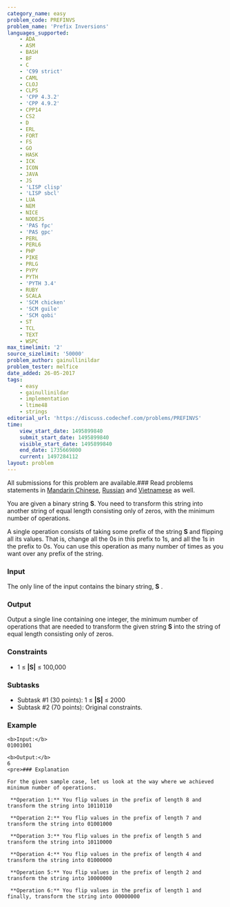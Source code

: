 ```yaml
---
category_name: easy
problem_code: PREFINVS
problem_name: 'Prefix Inversions'
languages_supported:
    - ADA
    - ASM
    - BASH
    - BF
    - C
    - 'C99 strict'
    - CAML
    - CLOJ
    - CLPS
    - 'CPP 4.3.2'
    - 'CPP 4.9.2'
    - CPP14
    - CS2
    - D
    - ERL
    - FORT
    - FS
    - GO
    - HASK
    - ICK
    - ICON
    - JAVA
    - JS
    - 'LISP clisp'
    - 'LISP sbcl'
    - LUA
    - NEM
    - NICE
    - NODEJS
    - 'PAS fpc'
    - 'PAS gpc'
    - PERL
    - PERL6
    - PHP
    - PIKE
    - PRLG
    - PYPY
    - PYTH
    - 'PYTH 3.4'
    - RUBY
    - SCALA
    - 'SCM chicken'
    - 'SCM guile'
    - 'SCM qobi'
    - ST
    - TCL
    - TEXT
    - WSPC
max_timelimit: '2'
source_sizelimit: '50000'
problem_author: gainullinildar
problem_tester: melfice
date_added: 26-05-2017
tags:
    - easy
    - gainullinildar
    - implementation
    - ltime48
    - strings
editorial_url: 'https://discuss.codechef.com/problems/PREFINVS'
time:
    view_start_date: 1495899840
    submit_start_date: 1495899840
    visible_start_date: 1495899840
    end_date: 1735669800
    current: 1497284112
layout: problem
---
```

All submissions for this problem are available.###  Read problems statements in [Mandarin Chinese](http://www.codechef.com/download/translated/LTIME48/mandarin/PREFINVS.pdf), [Russian](http://www.codechef.com/download/translated/LTIME48/russian/PREFINVS.pdf) and [Vietnamese](http://www.codechef.com/download/translated/LTIME48/vietnamese/PREFINVS.pdf) as well.

You are given a binary string **S**. You need to transform this string into another string of equal length consisting only of zeros, with the minimum number of operations.

A single operation consists of taking some prefix of the string **S** and flipping all its values. That is, change all the 0s in this prefix to 1s, and all the 1s in the prefix to 0s. You can use this operation as many number of times as you want over any prefix of the string.

### Input

The only line of the input contains the binary string,  **S** .

### Output

Output a single line containing one integer, the minimum number of operations that are needed to transform the given string **S** into the string of equal length consisting only of zeros.

### Constraints

- 1 ≤ **|S|** ≤ 100,000

### Subtasks

- Subtask #1 (30 points): 1 ≤ **|S|** ≤ 2000
- Subtask #2 (70 points): Original constraints.

### Example

 ```
<b>Input:</b>
01001001

<b>Output:</b>
6
<pre>### Explanation

For the given sample case, let us look at the way where we achieved minimum number of operations.

  **Operation 1:** You flip values in the prefix of length 8 and transform the string into 10110110

  **Operation 2:** You flip values in the prefix of length 7 and transform the string into 01001000

  **Operation 3:** You flip values in the prefix of length 5 and transform the string into 10110000

  **Operation 4:** You flip values in the prefix of length 4 and transform the string into 01000000

  **Operation 5:** You flip values in the prefix of length 2 and transform the string into 10000000

  **Operation 6:** You flip values in the prefix of length 1 and finally, transform the string into 00000000
